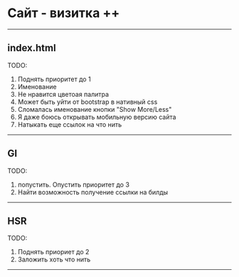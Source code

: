 # Сайт - визитка ++

---

## index.html

TODO:
1) Поднять приоритет до 1
2) Именование
2) Не нравится цветоая палитра 
3) Может быть уйти от bootstrap в нативный css
4) Сломалась именование кнопки "Show More/Less"
5) Я даже боюсь открывать мобильную версию сайта
6) Натыкать еще ссылок на что нить

---

## GI

TODO:

1) попустить. Опустить приоритет до 3
2) Найти возможность получение ссылки на билды

---

## HSR

TODO:

1) Поднять приориет до 2
2) Заложить хоть что нить

---
